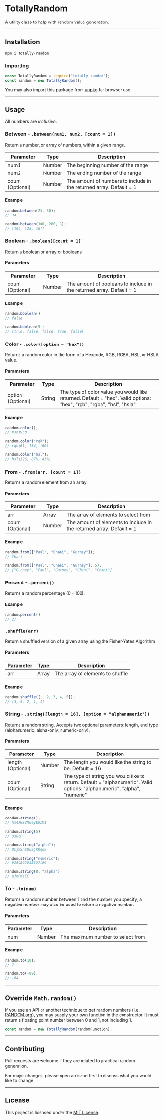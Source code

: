 # TotallyRandom

A utility class to help with random value generation.

---

## Installation

```javascript
npm i totally-random
```

### Importing

```javascript
const TotallyRandom = require("totally-random");
const random = new TotallyRandom();
```

You may also import this package from [unpkg](https://unpkg.com/browse/totally-random/) for browser use.

---
## Usage

All numbers are _inclusive_.

### Between - `.between(num1, num2, [count = 1])`
Return a number, or array of numbers, within a given range.

| Parameter        | Type   | Description                              |
|------------------|--------|------------------------------------------|
| num1             | Number | The beginning number of the range        |
| num2             | Number | The ending number of the range           |
| count (Optional) | Number | The amount of numbers to include in the returned array. Default = 1|

#### Example
```javascript
random.between(25, 50);
// 34

random.between(100, 200, 3);
// [192, 125, 167]
```

### Boolean - `.boolean([count = 1])`
Return a boolean or array or booleans

#### Parameters
| Parameter        | Type   | Description                              |
|------------------|--------|------------------------------------------|
| count (Optional) | Number | The amount of booleans to include in the returned array. Default = 1 |

#### Example
```javascript
random.boolean();
// false

random.boolean(5);
// [true, false, false, true, false]
```

### Color - `.color([option = "hex"])`
Returns a random color in the form of a Hexcode, RGB, RGBA, HSL, or HSLA value.

#### Parameters
| Parameter        | Type   | Description                              |
|------------------|--------|------------------------------------------|
| option (Optional) | String | The type of color value you would like returned. Default = "hex". Valid options: "hex", "rgb", "rgba", "hsl", "hsla" |

#### Example
```javascript
random.color();
// #3bf93d

random.color("rgb");
// rgb(61, 134, 160)

random.color("hsl");
// hsl(326, 87%, 43%)
```

### From - `.from(arr, [count = 1])`
Returns a random element from an array. 

#### Parameters
| Parameter        | Type   | Description                              |
|------------------|--------|------------------------------------------|
| arr              | Array  | The array of elements to select from     |
| count (Optional) | Number | The amount of elements to include in the returned array. Default = 1 |

#### Example
```javascript
random.from(["Paul", "Chani", "Gurney"]);
// Chani

random.from(["Paul", "Chani", "Gurney"], 5);
// ["Gurney", "Paul", "Gurney", "Chani", "Chani"]
```

### Percent - `.percent()`
Returns a random percentage (0 - 100).

#### Example
```javascript
random.percent();
// 27
```

### `.shuffle(arr)`
Return a shuffled version of a given array using the Fisher-Yates Algorithm

#### Parameters
| Parameter        | Type   | Description                              |
|------------------|--------|------------------------------------------|
| arr              | Array  | The array of elements to shuffle         |

#### Example
```javascript
random.shuffle([1, 2, 3, 4, 5]);
// [3, 5, 2, 1, 4]
```

### String - `.string([length = 16], [option = "alphanumeric"])`
Returns a random string. Accepts two optional parameters: length, and type (alphanumeric, alpha-only, numeric-only). 

#### Parameters
| Parameter        | Type   | Description                              |
|------------------|--------|------------------------------------------|
| length (Optional)| Number | The length you would like the string to be. Default = 16 |
| count (Optional) | String | The type of string you would like to return. Default = "alphanumeric". Valid options: "alphanumeric", "alpha", "numeric" |

#### Example
```javascript
random.string();
// hX4XHE2M6eyE9XM1

random.string(5);
// Us8dP

random.string("alpha");
// DCjWSnSOuSjKKqok

random.string("numeric");
// 9386263812837196

random.string(8, "alpha");
// ajmRmsEC
```

### To - `.to(num)`
Returns a random number between 1 and the number you specify, a negative number may also be used to return a negative number.

#### Parameters
| Parameter        | Type   | Description                              |
|------------------|--------|------------------------------------------|
| num              | Number | The maximum number to select from         |

#### Example
```javascript
random.to(10);
// 7

random.to(-99);
// -64
```

---
## Override `Math.random()`
If you use an API or another technique to get random numbers (i.e. [RANDOM.org](https://random.org/)), you may supply your own function in the constructor. It must return a floating point number between 0 and 1, not including 1.

```javascript
const random = new TotallyRandom(randomFunction);
```

---
## Contributing

Pull requests are welcome if they are related to practical random generation.

For major changes, please open an issue first to discuss what you would like to change.

---
## License

This project is licensed under the [MIT License](LICENSE).